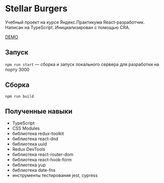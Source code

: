 # Stellar Burgers

Учебный проект на курсе Яндекс.Практикума React-разработчик. Написан на TypeScript. Инициализирован с помощью CRA.

[DEMO](https://mellonis.github.io/react-burger/)

## Запуск

`npm run start` — сборка и запуск локального сервера для разработки на порту 3000

## Сборка

`npm run build`

## Полученные навыки

- TypeScript
- CSS Modules
- библиотека redux-toolkit
- библиотека react-dnd
- библиотека uuid
- Redux DevTools
- библиотека react-router-dom
- библиотека react-hook-form
- библиотека yup
- библиотека date-fns
- инструменты тестирования jest, cypress

